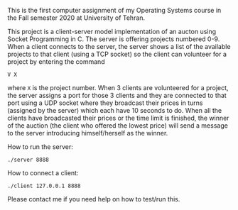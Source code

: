 This is the first computer assignment of my Operating Systems course in the Fall semester 2020 at University of Tehran.

This project is a client-server model implementation of an aucton using Socket Programming in C.
The server is offering projects numbered 0-9. When a client connects to the server, the server shows a list of the available projects to that client (using a TCP socket) so the client can volunteer for a project by entering the command
```
V X
```
where ```X``` is the project number.
When 3 clients are volunteered for a project, the server assigns a port for those 3 clients and they are connected to that port using a UDP socket where they broadcast their prices in turns (assigned by the server) which each have 10 seconds to do. 
When all the clients have broadcasted their prices or the time limit is finished, the winner of the auction (the client who offered the lowest price) will send a message to the server introducing himself/herself as the winner. 

How to run the server:
```
./server 8888
```

How to connect a client:
```
./client 127.0.0.1 8888
```

Please contact me if you need help on how to test/run this. 
